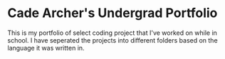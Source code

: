 # Cade Archer's Undergrad Portfolio
This is my portfolio of select coding project that I've worked on while in school.
I have seperated the projects into different folders based on the language it was written in. 
